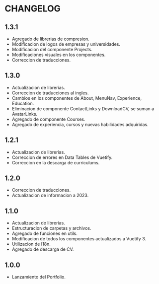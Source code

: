 # CHANGELOG

## 1.3.1

- Agregado de librerias de compresion.
- Modificacion de logos de empresas y universidades.
- Modificacion del componente Projects.
- Modificaciones visuales en los componentes.
- Correccion de traducciones.

## 1.3.0

- Actualizacion de librerias.
- Correccion de traducciones al ingles.
- Cambios en los componentes de About, MenuNav, Experience, Education.
- Eliminacion de componente ContactLinks y DownloadCV, se suman a AvatarLinks.
- Agregado de componente Courses.
- Agregado de experiencia, cursos y nuevas habilidades adquiridas.

## 1.2.1

- Actualizacion de librerias.
- Correccion de errores en Data Tables de Vuetify.
- Correccion en la descarga de curriculums.

## 1.2.0

- Correccion de traducciones.
- Actualizacion de informacion a 2023.

## 1.1.0

- Actualizacion de librerias.
- Estructuracion de carpetas y archivos.
- Agregado de funciones en utils.
- Modificacion de todos los componentes actualizados a Vuetify 3.
- Utilizacion de I18n.
- Agregado de descarga de CV.

## 1.0.0

- Lanzamiento del Portfolio.
